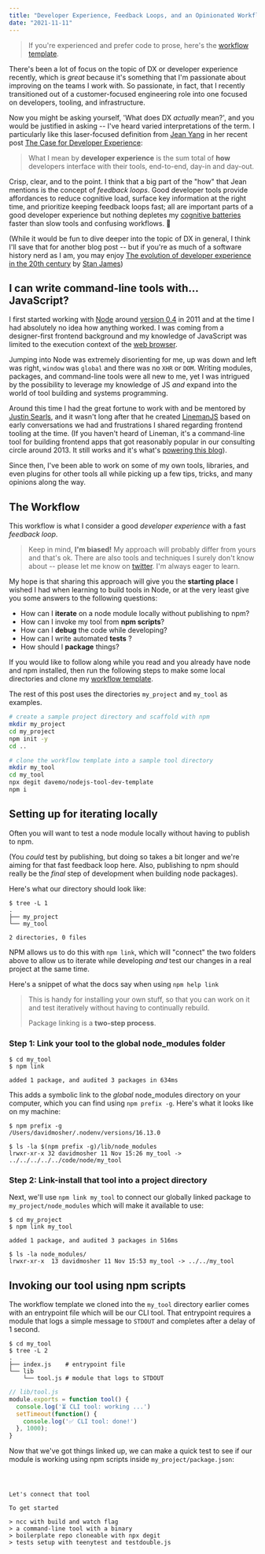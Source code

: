 ```yaml
---
title: "Developer Experience, Feedback Loops, and an Opinionated Workflow for Node.js Tool Development"
date: "2021-11-11"
---
```


> If you're experienced and prefer code to prose, here's the [workflow template](https://github.com/davemo/nodejs-tool-dev-template).

There's been a lot of focus on the topic of DX or developer experience recently, which is _great_ because it's something that I'm passionate about improving on the teams I work with. So passionate, in fact, that I recently transitioned out of a customer-focused engineering role into one focused on developers, tooling, and infrastructure.

Now you might be asking yourself, 'What does DX _actually_ mean?', and you would be justified in asking -- I've heard varied interpretations of the term. I particularly like this laser-focused definition from [Jean Yang](https://twitter.com/jeanqasaur) in her recent post [The Case for Developer Experience](https://future.a16z.com/the-case-for-developer-experience/):

> What I mean by **developer experience** is the sum total of **how** developers interface with their tools, end-to-end, day-in and day-out.

Crisp, clear, and to the point. I think that a big part of the "how" that Jean mentions is the concept of _feedback loops_. Good developer tools provide affordances to reduce cognitive load, surface key information at the right time, and prioritize keeping feedback loops fast; all are important parts of a good developer experience but nothing depletes my [cognitive batteries](https://en.wikipedia.org/wiki/Ego_depletion) faster than slow tools and confusing workflows. 😤

(While it would be fun to dive deeper into the topic of DX in general, I think I'll save that for another blog post -- but if you're as much of a software history nerd as I am, you may enjoy [The evolution of developer experience in the 20th century](https://www.linkedin.com/pulse/evolution-developer-experience-20th-century-stan-james/) by [Stan James](https://twitter.com/wanderingstan))

## I can write command-line tools with... JavaScript?

I first started working with [Node](https://nodejs.org) around [version 0.4](https://github.com/nodejs/node-v0.x-archive/blob/v0.4.0/ChangeLog) in 2011 and at the time I had absolutely no idea how anything worked. I was coming from a designer-first frontend background and my knowledge of JavaScript was limited to the execution context of the [web browser](https://www.youtube.com/watch?v=Lsg84NtJbmI).

Jumping into Node was extremely disorienting for me, up was down and left was right, `window` was `global` and there was no `XHR` or `DOM`. Writing modules, packages, and command-line tools were all new to me, yet I was intrigued by the possibility to leverage my knowledge of JS _and_ expand into the world of tool building and systems programming.

Around this time I had the great fortune to work with and be mentored by [Justin Searls](https://twitter.com/searls), and it wasn't long after that he created [LinemanJS](https://www.youtube.com/embed/KERJkJNV5nI) based on early conversations we had and frustrations I shared regarding frontend tooling at the time. (If you haven't heard of Lineman, it's a command-line tool for building frontend apps that got reasonably popular in our consulting circle around 2013. It still works and it's what's [powering this blog](https://github.com/linemanjs/lineman-blog-template/)).

Since then, I've been able to work on some of my own tools, libraries, and even plugins for other tools all while picking up a few tips, tricks, and many opinions along the way.

## The Workflow

This workflow is what I consider a good _developer experience_ with a fast _feedback loop_.

> Keep in mind, **I'm biased!** My approach will probably differ from yours and that's ok. There are also tools and techniques I surely don't know about -- please let me know on [twitter](https://twitter.com/dmosher). I'm always eager to learn.

My hope is that sharing this approach will give you the **starting place** I wished I had when learning to build tools in Node, or at the very least give you some answers to the following questions:

- How can I **iterate** on a node module locally without publishing to npm?
- How can I invoke my tool from **npm scripts**?
- How can I **debug** the code while developing?
- How can I write automated **tests** ?
- How should I **package** things?

If you would like to follow along while you read and you already have node and npm installed, then run the following steps to make some local directories and clone my [workflow template](https://github.com/davemo/nodejs-tool-dev-template).

The rest of this post uses the directories `my_project` and `my_tool` as examples.


```bash
# create a sample project directory and scaffold with npm
mkdir my_project
cd my_project
npm init -y
cd ..

# clone the workflow template into a sample tool directory
mkdir my_tool
cd my_tool
npx degit davemo/nodejs-tool-dev-template
npm i
```

## Setting up for iterating locally

Often you will want to test a node module locally without having to publish to npm.

(You _could_ test by publishing, but doing so takes a bit longer and we're aiming for that fast feedback loop here. Also, publishing to npm should really be the _final_ step of development when building node packages).

Here's what our directory should look like:

```shell
$ tree -L 1
.
├── my_project
└── my_tool

2 directories, 0 files
```

NPM allows us to do this with `npm link`, which will "connect" the two folders above to allow us to iterate while developing _and_ test our changes in a real project at the same time.

Here's a snippet of what the docs say when using `npm help link`

> This is handy for installing your own stuff, so that you can work on it and test iteratively without having to continually rebuild.
>
> Package linking is a **two-step process**.

### Step 1: Link your tool to the global node_modules folder

```shell
$ cd my_tool
$ npm link

added 1 package, and audited 3 packages in 634ms
```

This adds a symbolic link to the _global_ node_modules directory on your computer, which you can find using `npm prefix -g`. Here's what it looks like on my machine:

```shell
$ npm prefix -g
/Users/davidmosher/.nodenv/versions/16.13.0

$ ls -la $(npm prefix -g)/lib/node_modules
lrwxr-xr-x 32 davidmosher 11 Nov 15:26 my_tool -> ../../../../../code/node/my_tool
```

### Step 2: Link-install that tool into a project directory

Next, we'll use `npm link my_tool` to connect our globally linked package to `my_project/node_modules` which will make it available to use:

```shell
$ cd my_project
$ npm link my_tool

added 1 package, and audited 3 packages in 516ms

$ ls -la node_modules/
lrwxr-xr-x  13 davidmosher 11 Nov 15:53 my_tool -> ../../my_tool
```

## Invoking our tool using npm scripts

The workflow template we cloned into the `my_tool` directory earlier comes with an entrypoint file which will be our CLI tool. That entrypoint requires a module that logs a simple message to `STDOUT` and completes after a delay of 1 second.

```shell
$ cd my_tool
$ tree -L 2
.
├── index.js    # entrypoint file
└── lib
    └── tool.js # module that logs to STDOUT
```

```javascript
// lib/tool.js
module.exports = function tool() {
  console.log('⏳ CLI tool: working ...')
  setTimeout(function() {
    console.log('✅ CLI tool: done!')
  }, 1000);
}
```

Now that we've got things linked up, we can make a quick test to see if our module is working using npm scripts inside `my_project/package.json`:

```json

```



```


Let's connect that tool

To get started

> ncc with build and watch flag
> a command-line tool with a binary
> boilerplate repo cloneable with npx degit
> tests setup with teenytest and testdouble.js
